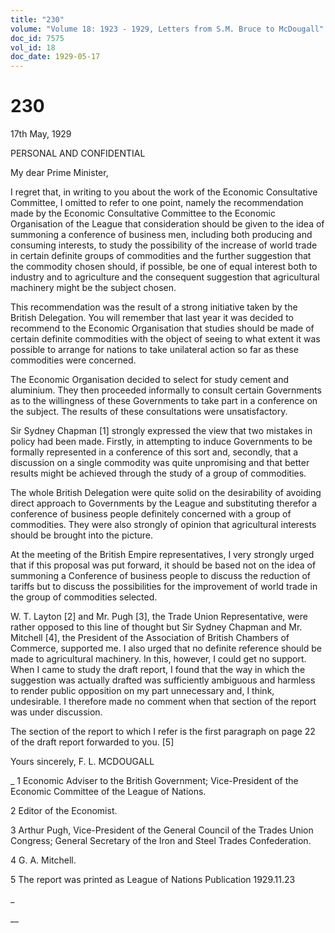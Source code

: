 ```yaml
---
title: "230"
volume: "Volume 18: 1923 - 1929, Letters from S.M. Bruce to McDougall"
doc_id: 7575
vol_id: 18
doc_date: 1929-05-17
---
```


# 230

17th May, 1929

PERSONAL AND CONFIDENTIAL

My dear Prime Minister,

I regret that, in writing to you about the work of the Economic Consultative Committee, I omitted to refer to one point, namely the recommendation made by the Economic Consultative Committee to the Economic Organisation of the League that consideration should be given to the idea of summoning a conference of business men, including both producing and consuming interests, to study the possibility of the increase of world trade in certain definite groups of commodities and the further suggestion that the commodity chosen should, if possible, be one of equal interest both to industry and to agriculture and the consequent suggestion that agricultural machinery might be the subject chosen.

This recommendation was the result of a strong initiative taken by the British Delegation. You will remember that last year it was decided to recommend to the Economic Organisation that studies should be made of certain definite commodities with the object of seeing to what extent it was possible to arrange for nations to take unilateral action so far as these commodities were concerned.

The Economic Organisation decided to select for study cement and aluminium. They then proceeded informally to consult certain Governments as to the willingness of these Governments to take part in a conference on the subject. The results of these consultations were unsatisfactory.

Sir Sydney Chapman [1] strongly expressed the view that two mistakes in policy had been made. Firstly, in attempting to induce Governments to be formally represented in a conference of this sort and, secondly, that a discussion on a single commodity was quite unpromising and that better results might be achieved through the study of a group of commodities.

The whole British Delegation were quite solid on the desirability of avoiding direct approach to Governments by the League and substituting therefor a conference of business people definitely concerned with a group of commodities. They were also strongly of opinion that agricultural interests should be brought into the picture.

At the meeting of the British Empire representatives, I very strongly urged that if this proposal was put forward, it should be based not on the idea of summoning a Conference of business people to discuss the reduction of tariffs but to discuss the possibilities for the improvement of world trade in the group of commodities selected.

W. T. Layton [2] and Mr. Pugh [3], the Trade Union Representative, were rather opposed to this line of thought but Sir Sydney Chapman and Mr. Mitchell [4], the President of the Association of British Chambers of Commerce, supported me. I also urged that no definite reference should be made to agricultural machinery. In this, however, I could get no support. When I came to study the draft report, I found that the way in which the suggestion was actually drafted was sufficiently ambiguous and harmless to render public opposition on my part unnecessary and, I think, undesirable. I therefore made no comment when that section of the report was under discussion.

The section of the report to which I refer is the first paragraph on page 22 of the draft report forwarded to you. [5]

Yours sincerely, F. L. MCDOUGALL 

_ 1 Economic Adviser to the British Government; Vice-President of the Economic Committee of the League of Nations.

2 Editor of the Economist.

3 Arthur Pugh, Vice-President of the General Council of the Trades Union Congress; General Secretary of the Iron and Steel Trades Confederation.

4 G. A. Mitchell.

5 The report was printed as League of Nations Publication 1929.11.23

_

__

